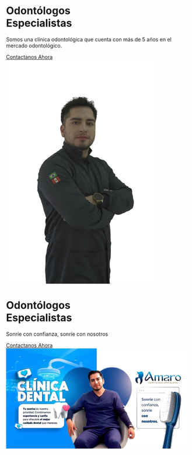  <div class="carousel-item active">
            <div class="banner_section">
              <div class="container">
                <div class="row">
                  <div class="col-md-6">
                    <h1 class="banner_taital">
                      Odontólogos <br /><span style="color: #151515">Especialistas</span>
                    </h1>
                    <p class="banner_text">
                      Somos una clínica odontológica que cuenta con más de 5 años en el mercado odontológico.
                    </p>
                    <a href="" class="btn-contact">Contactanos Ahora</a>
                  </div>
                  <div class="col-md-6">
                    <div class="image_1 img_doctor"><img src="images/imagen-doctor2.png" /></div>
                  </div>
                </div>
              </div>
            </div>
          </div>
          <div class="carousel-item">
            <div class="banner_section">
              <div class="container">
                <div class="row">
                  <div class="col-md-6">
                    <h1 class="banner_taital">
                      Odontólogos <br /><span style="color: #151515">Especialistas</span>
                    </h1>
                    <p class="banner_text">
                      Sonríe con confianza, sonríe con nosotros
                    </p>
                    <a href="" class="btn-contact">Contactanos Ahora</a>
                  </div>
                  <div class="col-md-6">
                    <div class="image_1"><img src="images/doc-amaro.png" /></div>
                  </div>
                </div>
              </div>
            </div>
          </div>